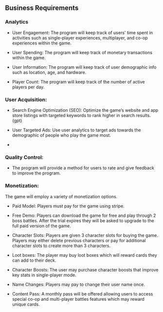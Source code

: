 ## Business Requirements

### Analytics

  * User Engagement: The program will keep track of users' time spent in activities such as single-player experiences, multiplayer, and co-op experiences within the game.

  * User Spending: The program will keep track of monetary transactions within the game.

  * User Information: The program will keep track of user demographic info such as location, age, and hardware.

  * Player Count: The program will keep track of the number of active players per day.


### User Acquisition:

* Search Engine Optimization (SEO): Optimize the game’s website and app store listings with targeted keywords to rank higher in search results. (gpt)

* User Targeted Ads: Use user analytics to target ads towards the demographic of people who play the game most.

* 



### Quality Control:
* The program will provide a method for users to rate and give feedback to improve the program.



### Monetization:
The game will employ a variety of monetization options.

* Paid Model: Players must pay for the game using stripe. 

* Free Demo: Players can download the game for free and play through 2 boss battles. After the trial expires they will be asked to upgrade to the full paid version of the game.

* Character Slots: Players are given 3 character slots for buying the game. Players may either delete previous characters or pay for additional character slots to create more than 3 characters.

* Loot boxes: The player may buy loot boxes which will reward cards they can add to their deck.
  
* Character Boosts: The user may purchase character boosts that improve key stats in single-player mode.

* Name Changes: Players may pay to change their user name once.

* Content Pass: A monthly pass will be offered allowing users to access special co-op and multi-player battles features which may reward unique cards.








